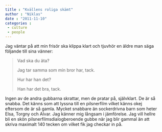 ```yaml
---
title : "Kvällens roliga skämt"
author : "Niklas"
date : "2011-11-10"
categories : 
 - culture
 - people
---
```


Jag väntar på att min frisör ska klippa klart och tjuvhör en äldre man säga följande till sina vänner:

> Vad ska du äta?
> 
> Jag tar samma som min bror har, tack.
> 
> Hur har han det?
> 
> Han har det bra, tack.

Ingen av de andra gubbarna skrattar, men de pratar på, självklart. De är så snabba. Det känns som att lyssna till en pilsnerfilm vilket känns okej eftersom de är så gamla. Mycket snabbare än sockerdrivna barn som heter Elsa, Torgny och Alvar. Jag känner mig långsam i jämförelse. Jag vill hellre bli en skön pilsnerfilmsdialogberoende gubbe när jag blir gammal än att skriva maximalt 140 tecken om vilket fik jag checkar in på.
